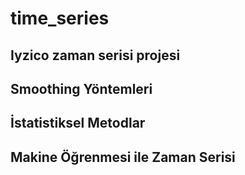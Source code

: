 # time_series

## Iyzico zaman serisi projesi
## Smoothing Yöntemleri
## İstatistiksel Metodlar
## Makine Öğrenmesi ile Zaman Serisi
